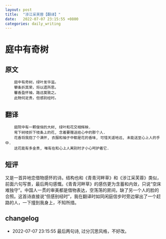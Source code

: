 ```yaml
---
layout: post
title:  "涉江采芙蓉【翻译】"
date:   2022-07-07 23:15:55 +0800
categories: daily_writing
---
```


# 庭中有奇树
##	原文
		庭中有奇树，绿叶发华滋。
		攀条折其荣，将以遗所思。
		馨香盈怀袖，路远莫致之。
		此物何足贵，但感别经时。

## 	翻译
		庭院中有一颗俊俏的大树, 绿叶和花交相辉映.
		弯下树枝折下枝条上的花, 念着要赠送给心中的那个人.
		花香将我抱了个满怀, 衣服和袖子中都是花的香味, 可惜天遥地远, 未能送至心上人的手中.
		这花能有多金贵, 唯有在和心上人离别时才小心呵护着它.

## 短评
又是一首异地恋借物感怀的诗。结构也和《青青河畔草》和《涉江采芙蓉》类似，前面六句写景，最后两句感慨。《青青河畔草》的感伤更为含蓄和内敛，只说“空床难独守”。中国人一贯的审美都是借物表达，空荡荡的房间，缺了另一个人的脸的合照。这首诗直接说“但感别经时”，我在翻译时如同闲庭信步时旁边窜出了一个赶路的人，一下撞到我身上，不知所措。

## 	changelog
- 2022-07-07 23:15:55 最后两句诗, 过分沉思风格，不好改。